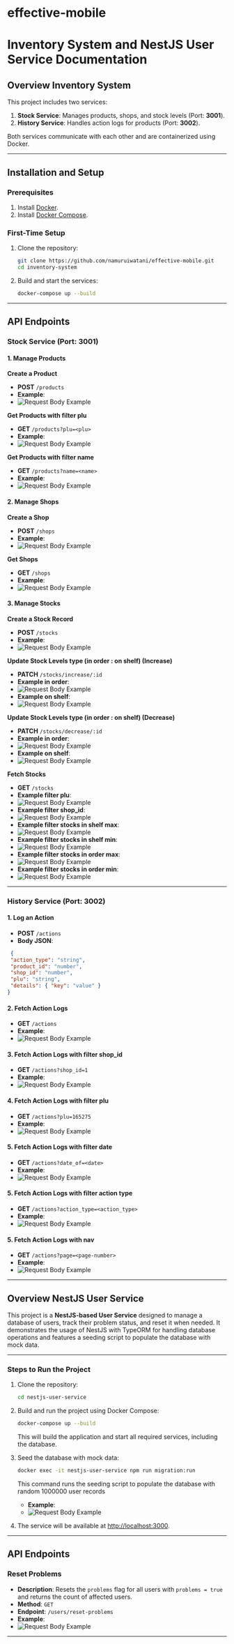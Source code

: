 # effective-mobile
# Inventory System and NestJS User Service Documentation

## Overview Inventory System

This project includes two services:

1. **Stock Service**: Manages products, shops, and stock levels (Port: **3001**).
2. **History Service**: Handles action logs for products (Port: **3002**).

Both services communicate with each other and are containerized using Docker. 

---

## Installation and Setup

### Prerequisites

1. Install [Docker](https://docs.docker.com/get-docker/).
2. Install [Docker Compose](https://docs.docker.com/compose/install/).

### First-Time Setup

1. Clone the repository:
   ```bash
   git clone https://github.com/namuruiwatani/effective-mobile.git
   cd inventory-system
   ```

2. Build and start the services:
   ```bash
   docker-compose up --build
   ```
---

## API Endpoints

### Stock Service (Port: **3001**)

#### **1. Manage Products**

**Create a Product**  
- **POST** `/products`
- **Example**:
- ![Request Body Example](img-test/service-1/product-create.png)

**Get Products with filter plu**  
- **GET** `/products?plu=<plu>`
- **Example**:
- ![Request Body Example](img-test/service-1/get-product-plu.png)

**Get Products with filter name**  
- **GET** `/products?name=<name>`
- **Example**:
- ![Request Body Example](img-test/service-1/get-product-name.png)

#### **2. Manage Shops**

**Create a Shop**  
- **POST** `/shops`
- **Example**:
- ![Request Body Example](img-test/service-1/shop-create.png)

**Get Shops**  
- **GET** `/shops`
- **Example**:
- ![Request Body Example](img-test/service-1/get-shops.png)

#### **3. Manage Stocks**

**Create a Stock Record**  
- **POST** `/stocks`
- **Example**:
- ![Request Body Example](img-test/service-1/stock-created.png)

**Update Stock Levels type (in order : on shelf) (Increase)**  
- **PATCH** `/stocks/increase/:id`
- **Example in order**:
- ![Request Body Example](img-test/service-1/stock-in-order-increased.png)
- **Example on shelf**:
- ![Request Body Example](img-test/service-1/stock-on-shelf-increased.png)


**Update Stock Levels type (in order : on shelf) (Decrease)**  
- **PATCH** `/stocks/decrease/:id`
- **Example in order**:
- ![Request Body Example](img-test/service-1/stock-in-order-decreased.png)
- **Example on shelf**:
- ![Request Body Example](img-test/service-1/stock-on-shelf-decreased.png)

**Fetch Stocks**  
- **GET** `/stocks`
- **Example filter plu**:
- ![Request Body Example](img-test/service-1/filter-stocks-plu.png)
- **Example filter shop_id**:
- ![Request Body Example](img-test/service-1/filter-stocks-shop-id.png)
- **Example filter stocks in shelf max**:
- ![Request Body Example](img-test/service-1/filter-stocks-in-shelf-max.png)
- **Example filter stocks in shelf min**:
- ![Request Body Example](img-test/service-1/filter-stocks-in-shelf-min.png)
- **Example filter stocks in order max**:
- ![Request Body Example](img-test/service-1/filter-stocks-in-order-max.png)
- **Example filter stocks in order min**:
- ![Request Body Example](img-test/service-1/filter-stocks-in-order-min.png)

---

### History Service (Port: **3002**)

#### **1. Log an Action**
- **POST** `/actions`
- **Body JSON**: 
 ```json
  {
  "action_type": "string",
  "product_id": "number",
  "shop_id": "number",
  "plu": "string",
  "details": { "key": "value" }
}
  ```

#### **2. Fetch Action Logs**
- **GET** `/actions`
- **Example**:
- ![Request Body Example](img-test/service-2/get-actions.png)

#### **3. Fetch Action Logs with filter shop_id**
- **GET** `/actions?shop_id=1`
- **Example**:
- ![Request Body Example](img-test/service-2/actions-shop-id-filter.png)

#### **4. Fetch Action Logs with filter plu**
- **GET** `/actions?plu=165275`
- **Example**:
- ![Request Body Example](img-test/service-2/actions-plu-filter.png)

#### **5. Fetch Action Logs with filter date**
- **GET** `/actions?date_of=<date>`
- **Example**:
- ![Request Body Example](img-test/service-2/actions-date-filter.png)

#### **5. Fetch Action Logs with filter action type**
- **GET** `/actions?action_type=<action_type>`
- **Example**:
- ![Request Body Example](img-test/service-2/actions-actions-type-filter.png)

#### **5. Fetch Action Logs with nav**
- **GET** `/actions?page=<page-number>`
- **Example**:
- ![Request Body Example](img-test/service-2/actions-nav-page.png)

---

## Overview NestJS User Service

This project is a **NestJS-based User Service** designed to manage a database of users, track their problem status, and reset it when needed. It demonstrates the usage of NestJS with TypeORM for handling database operations and features a seeding script to populate the database with mock data.

---

### Steps to Run the Project

1. Clone the repository:
   ```bash
   cd nestjs-user-service
   ```

2. Build and run the project using Docker Compose:
   ```bash
   docker-compose up --build
   ```

   This will build the application and start all required services, including the database.

3. Seed the database with mock data:
   ```bash
   docker exec -it nestjs-user-service npm run migration:run
   ```

   This command runs the seeding script to populate the database with random 1000000 user records
   - **Example**:
   - ![Request Body Example](img-test/service-3/users-mig-tab-count.png)

4. The service will be available at [http://localhost:3000](http://localhost:3000).

---

## API Endpoints

### **Reset Problems**

- **Description**: Resets the `problems` flag for all users with `problems = true` and returns the count of affected users.
- **Method**: `GET`
- **Endpoint**: `/users/reset-problems`
- **Example**:
- ![Request Body Example](img-test/service-3/users-problems-route-test.png)

---

